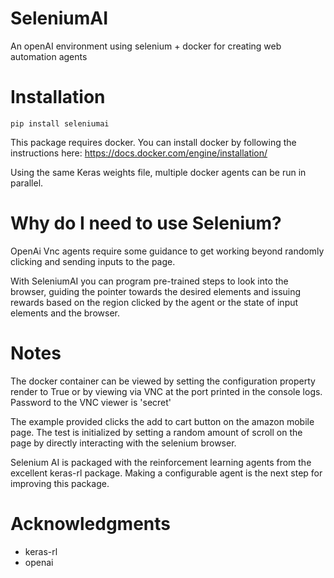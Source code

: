# SeleniumAI
An openAI environment using selenium + docker for creating web automation agents

# Installation
```
pip install seleniumai
```

This package requires docker. You can install docker by following the instructions here: https://docs.docker.com/engine/installation/

Using the same Keras weights file, multiple docker agents can be run in parallel.

# Why do I need to use Selenium?
OpenAi Vnc agents require some guidance to get working beyond randomly clicking and sending inputs to the page.

With SeleniumAI you can program pre-trained steps to look into the browser, guiding the pointer towards the desired elements and issuing rewards based on the region clicked by the agent or the state of input elements and the browser.

# Notes
The docker container can be viewed by setting the configuration property render to True or by viewing via VNC at the port printed in the console logs. Password to the VNC viewer is 'secret'

The example provided clicks the add to cart button on the amazon mobile page. The test is initialized by setting a random amount of scroll on the page by directly interacting with the selenium browser.

Selenium AI is packaged with the reinforcement learning agents from the excellent keras-rl package. Making a configurable agent is the next step for improving this package.

# Acknowledgments
* keras-rl
* openai
